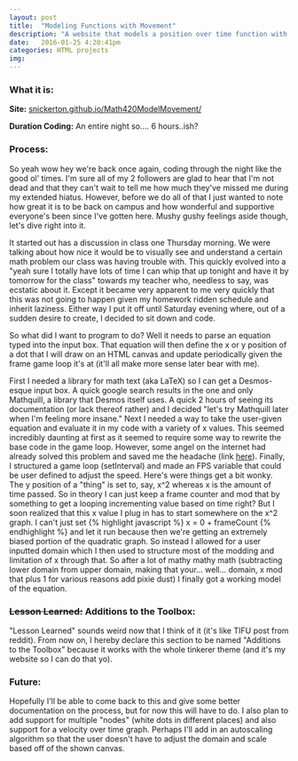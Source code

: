 ```yaml
---
layout: post
title:  "Modeling Functions with Movement"
description: "A website that models a position over time function with a neat little white circle."
date:   2016-01-25 4:20:41pm
categories: HTML projects
img:
---
```

<h3><b>What it is:</b></h3>


<b>Site:</b> [snickerton.github.io/Math420ModelMovement/][site]

<b>Duration Coding:</b> An entire night so.... 6 hours..ish?

<h3><b>Process:</b></h3>
So yeah wow hey we're back once again, coding through the night like the good ol' times. I'm sure all of my 2 followers are glad to hear that I'm not dead and that they can't wait to tell me how much they've missed me during my extended hiatus. However, before we do all of that I just wanted to note how great it is to be back on campus and how wonderful and supportive everyone's been since I've gotten here. Mushy gushy feelings aside though, let's dive right into it.

It started out has a discussion in class one Thursday morning. We were talking about how nice it would be to visually see and understand a certain math problem our class was having trouble with. This quickly evolved into a "yeah sure I totally have lots of time I can whip that up tonight and have it by tomorrow for the class" towards my teacher who, needless to say, was ecstatic about it. Except it became very apparent to me very quickly that this was not going to happen given my homework ridden schedule and inherit laziness. Either way I put it off until Saturday evening where, out of a sudden desire to create, I decided to sit down and code.

So what did I want to program to do? Well it needs to parse an equation typed into the input box. That equation will then define the x or y position of a dot that I will draw on an HTML canvas and update periodically given the frame game loop it's at (it'll all make more sense later bear with me).

First I needed a library for math text (aka LaTeX) so I can get a Desmos-esque input box. A quick google search results in the one and only Mathquill, a library that Desmos itself uses. A quick 2 hours of seeing its documentation (or lack thereof rather) and I decided "let's try Mathquill later when I'm feeling more insane." Next I needed a way to take the user-given equation and evaluate it in my code with a variety of x values. This seemed incredibly daunting at first as it seemed to require some way to rewrite the base code in the game loop. However, some angel on the internet had already solved this problem and saved me the headache (link [here][site2]). Finally, I structured a game loop (setInterval) and made an FPS variable that could be user defined to adjust the speed. Here's were things get a bit wonky. The y position of a "thing" is set to, say, x^2 whereas x is the amount of time passed. So in theory I can just keep a frame counter and mod that by something to get a looping incrementing value based on time right? But I soon realized that this x value I plug in has to start somewhere on the x^2 graph. I can't just set {% highlight javascript %} x = 0 + frameCount {% endhighlight %} and let it run because then we're getting an extremely biased portion of the quadratic graph. So instead I allowed for a user inputted domain which I then used to structure most of the modding and limitation of x through that. So after a lot of mathy mathy math (subtracting lower domain from upper domain, making that your... well... domain, x mod that plus 1 for various reasons add pixie dust) I finally got a working model of the equation.

<h3><b><s>Lesson Learned:</s> Additions to the Toolbox: </b></h3>
"Lesson Learned" sounds weird now that I think of it (it's like TIFU post from reddit). From now on, I hereby declare this section to be named "Additions to the Toolbox" because it works with the whole tinkerer theme (and it's my website so I can do that yo).



<h3><b>Future:</b></h3>
Hopefully I'll be able to come back to this and give some better documentation on the process, but for now this will have to do. I also plan to add support for multiple "nodes" (white dots in different places) and also support for a velocity over time graph. Perhaps I'll add in an autoscaling algorithm so that the user doesn't have to adjust the domain and scale based off of the shown canvas.


[site]:    http://snickerton.github.io/Math420ModelMovement
[site2]:   https://silentmatt.com/javascript-expression-evaluator/
